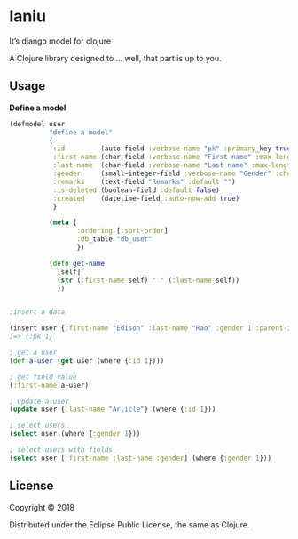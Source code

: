 # laniu

It’s django model for clojure

A Clojure library designed to ... well, that part is up to you.

## Usage

**Define a model**

``` clojure
(defmodel user
          "define a model"
          {
           :id         (auto-field :verbose-name "pk" :primary_key true)
           :first-name (char-field :verbose-name "First name" :max-length 30)
           :last-name  (char-field :verbose-name "Last name" :max-length 30)
           :gender     (small-integer-field :verbose-name "Gender" :choices '((0, "uninput"), (1, "male"), (5, "female")) :default 0)
           :remarks    (text-field "Remarks" :default "")
           :is-deleted (boolean-field :default false)
           :created    (datetime-field :auto-now-add true)
           }

          (meta {
                 :ordering [:sort-order]
                 :db_table "db_user"
                 })

          (defn get-name
            [self]
            (str (:first-name self) " " (:last-name self))
            ))


;insert a data

(insert user {:first-name "Edison" :last-name "Rao" :gender 1 :parent-id 0 :sort-order 1})
;=> {:pk 1}

; get a user
(def a-user (get user (where {:id 1})))

; get field value
(:first-name a-user)

; update a user
(update user {:last-name "Arlicle"} (where {:id 1}))

; select users
(select user (where {:gender 1}))

; select users with fields
(select user [:first-name :last-name :gender] (where {:gender 1}))
```



## License

Copyright © 2018

Distributed under the Eclipse Public License, the same as Clojure.

